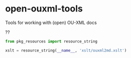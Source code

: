 # open-ouxml-tools
Tools for working with (open) OU-XML docs

??
````python
from pkg_resources import resource_string

xslt = resource_string(__name__, 'xslt/ouxml2md.xslt')
````
